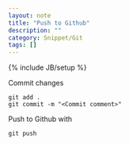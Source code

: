 ```yaml
---
layout: note
title: "Push to Github"
description: ""
category: Snippet/Git
tags: []
---
```

{% include JB/setup %}

Commit changes

```
git add .
git commit -m "<Commit comment>"
```

Push to Github with

```
git push
```